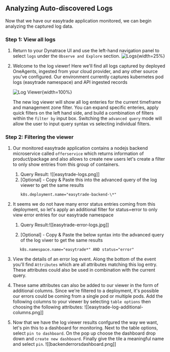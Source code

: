 ## Analyzing Auto-discovered Logs

Now that we have our easytrade application monitored, we can begin analyzing the captured log data. 

### Step 1: View all logs

1. Return to your Dynatrace UI and use the left-hand navigation panel to select `logs` under the `Observe and Explore` section.
    ![Logs](images/logs.png){width=25%}

2. Welcome to the log viewer! Here we'll find all logs captured by deployed OneAgents, ingested from your cloud provider, and any other source you've configured. Our environment currently captures kubernetes pod logs (easytrade namespace) and API ingested records

    ![Log Viewer](images/logviewer.png){width=100%}

    The new log viewer will show all log enteries for the current timeframe and management zone filter. You can expand specific enteries, apply quick filters on the left hand side, and build a combination of filters within the `filter by` input box. Switching the `advanced query` mode will allow the user to input query syntax vs selecting individual filters.

### Step 2: Filtering the viewer

1. Our monitored easytrade application contains a nodejs backend microservice called `offerservice`  which returns information of product/package and also allows to create new users let's create a filter to only show entries from this group of containers.
	1. Query Result: ![[easytrade-logs.png]]
	2. [Optional] - Copy & Paste this into the advanced query of the log viewer to get the same results
        ```
        k8s.deployment.name="easytrade-backend-\*"
        ```

2. It seems we do not have many error status entries coming from this deployment, so let's apply an additional filter for status=error to only view error entries for our easytrade namespace
	1. Query Result:![[easytrade-error-logs.jpg]]

   3. [Optional] - Copy & Paste the below syntax into the advanced query of the log viwer to get the same results
	```
	   k8s.namespace.name="easytrade*" AND status="error"
	```

3. View the details of an error log event. Along the bottom of the event you'll find `Attributes` which are all attributes matching this log entry. These attributes could also be used in combination with the current query.

   
4. These same attributes can also be added to our viewer in the form of additional columns. Since we're filtered to a deployment, it's possible our errors could be coming from a single pod or multiple pods. Add the following columns to your viewer by selecting `table options` then choosing the following attributes:
![[easytrade-log-additional-columns.png]]
   
5. Now that we have the log viewer results confgured the way we want, let's pin this to a dashboard for monitoring. Next to the table options, select `pin to dashboard`. On the pop up choose the dashboard drop down and `create new dashboard`. Finally give the tile a meaningful name and select `pin`.
   ![[backenderrorsdashboard.png]]
